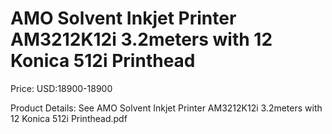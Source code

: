 # AMO Solvent Inkjet Printer AM3212K12i 3.2meters with 12 Konica 512i Printhead

Price: USD:18900-18900

Product Details: See AMO Solvent Inkjet Printer AM3212K12i 3.2meters with 12 Konica 512i Printhead.pdf